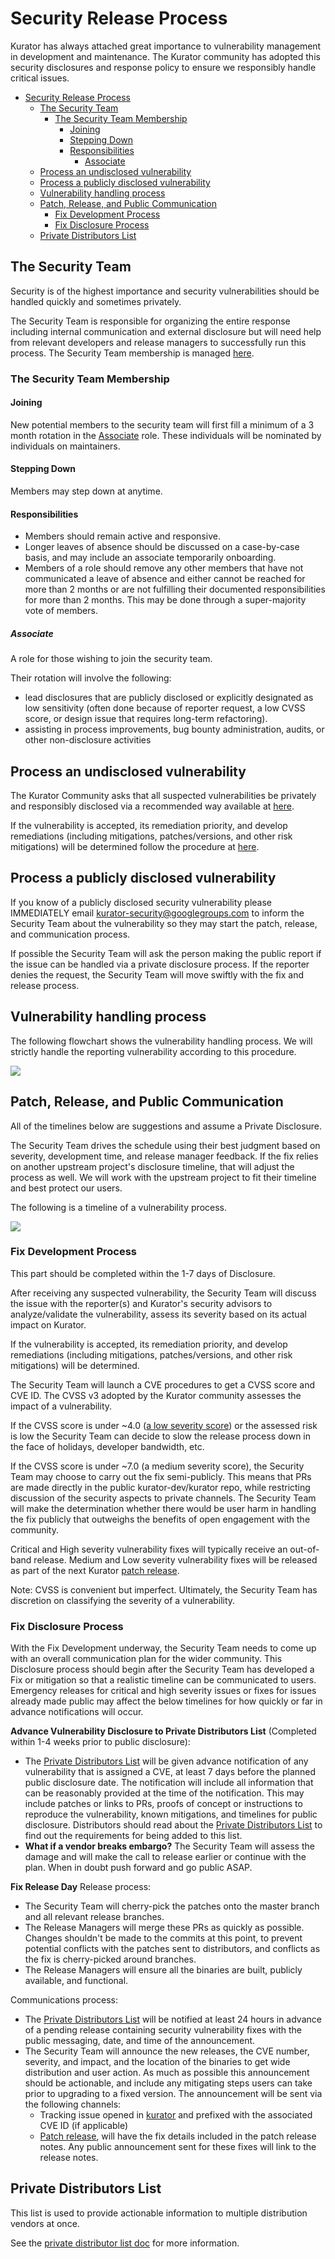 # Security Release Process

Kurator has always attached great importance to vulnerability management in development and maintenance. The Kurator community has adopted this security disclosures and response policy to ensure we responsibly handle critical issues.

<!-- toc -->

- [Security Release Process](#security-release-process)
  - [The Security Team](#the-security-team)
    - [The Security Team Membership](#the-security-team-membership)
      - [Joining](#joining)
      - [Stepping Down](#stepping-down)
      - [Responsibilities](#responsibilities)
        - [Associate](#associate)
  - [Process an undisclosed vulnerability](#process-an-undisclosed-vulnerability)
  - [Process a publicly disclosed vulnerability](#process-a-publicly-disclosed-vulnerability)
  - [Vulnerability handling process](#vulnerability-handling-process)
  - [Patch, Release, and Public Communication](#patch-release-and-public-communication)
    - [Fix Development Process](#fix-development-process)
    - [Fix Disclosure Process](#fix-disclosure-process)
  - [Private Distributors List](#private-distributors-list)

## The Security Team

Security is of the highest importance and security vulnerabilities should be handled quickly and sometimes privately.

The Security Team is responsible for organizing the entire response including internal communication and external disclosure but will need help from relevant developers and release managers to successfully run this process. The Security Team membership is managed [here](security-groups.md).

### The Security Team Membership

#### Joining

New potential members to the security team will first fill a minimum of a 3 month rotation in the [Associate](#Associate) role. These individuals will be nominated by individuals on maintainers.

#### Stepping Down

Members may step down at anytime.

#### Responsibilities

- Members should remain active and responsive.
- Longer leaves of absence should be discussed on a case-by-case basis, and may include an associate temporarily onboarding.
- Members of a role should remove any other members that have not communicated a leave of absence and either cannot be reached for more than 2 months or are not fulfilling their documented responsibilities for more than 2 months. This may be done through a super-majority vote of members.

##### Associate

A role for those wishing to join the security team.

Their rotation will involve the following:

- lead disclosures that are publicly disclosed or explicitly designated as low sensitivity (often done because of reporter request, a low CVSS score, or design issue that requires long-term refactoring).
- assisting in process improvements, bug bounty administration, audits, or other non-disclosure activities

## Process an undisclosed vulnerability

The Kurator Community asks that all suspected vulnerabilities be privately and responsibly disclosed via a recommended way available at [here](report-a-vulnerability.md).

If the vulnerability is accepted, its remediation priority, and develop remediations (including mitigations, patches/versions, and other risk mitigations) will be determined follow the procedure at [here](#vulnerability-handling-process).

## Process a publicly disclosed vulnerability

If you know of a publicly disclosed security vulnerability please IMMEDIATELY email [kurator-security@googlegroups.com](mailto:kurator-security@googlegroups.com) to inform the Security Team about the vulnerability so they may start the patch, release, and communication process.

If possible the Security Team will ask the person making the public report if the issue can be handled via a private disclosure process. If the reporter denies the request, the Security Team will move swiftly with the fix and release process.

## Vulnerability handling process

The following flowchart shows the vulnerability handling process. We will strictly handle the reporting vulnerability according to this procedure.

<img src="./images/vulnerability-handling-process.PNG">

## Patch, Release, and Public Communication

All of the timelines below are suggestions and assume a Private Disclosure.

The Security Team drives the schedule using their best judgment based on severity, development time, and release manager feedback. If the fix relies on another upstream project's disclosure timeline, that will  adjust the process as well. We will work with the upstream project to fit their timeline and best protect
our users.

The following is a timeline of a vulnerability process.

<img src="./images/vulnerability-process-timeline.PNG">

### Fix Development Process

This part should be completed within the 1-7 days of Disclosure.

After receiving any suspected vulnerability, the Security Team will discuss the issue with the reporter(s) and Kurator's security advisors to analyze/validate the vulnerability, assess its severity based on its actual impact on Kurator.

If the vulnerability is accepted, its remediation priority, and develop remediations (including mitigations, patches/versions, and other risk mitigations) will be determined.

The Security Team will launch a CVE procedures to get a CVSS score and CVE ID. The CVSS v3 adopted by the Kurator community assesses the impact of a vulnerability.

If the CVSS score is under ~4.0 ([a low severity score](https://www.first.org/cvss/specification-document#i5)) or the assessed risk is low the Security Team can decide to slow the release process down in the face of holidays, developer bandwidth, etc.

If the CVSS score is under ~7.0 (a medium severity score), the Security Team may choose to carry out the fix semi-publicly. This means that PRs are made directly in the public kurator-dev/kurator repo, while restricting discussion of the security aspects to private channels. The Security Team will make the determination whether there would be user harm in handling the fix publicly that outweighs the benefits of open engagement with the community.

Critical and High severity vulnerability fixes will typically receive an out-of-band release. Medium and Low severity vulnerability fixes will be released as part of the next Kurator [patch release](https://github.com/kurator-dev/kurator/releases).

Note: CVSS is convenient but imperfect. Ultimately, the Security Team has discretion on classifying the severity of a vulnerability.

### Fix Disclosure Process

With the Fix Development underway, the Security Team needs to come up with an overall communication plan for the wider community. This Disclosure process should begin after the Security Team has developed a Fix or mitigation so that a realistic timeline can be communicated to users. Emergency releases for critical and high severity issues or fixes for issues already made public may affect the below timelines for how quickly or far in advance notifications will occur.

**Advance Vulnerability Disclosure to Private Distributors List** (Completed within 1-4 weeks prior to public disclosure):

- The [Private Distributors List](#private-distributors-list) will be given advance notification of any vulnerability that is assigned a CVE, at least 7 days before the planned public disclosure date. The notification will include all information that can be reasonably provided at the time of the notification. This may include patches or links to PRs, proofs of concept or instructions to reproduce the vulnerability, known mitigations, and timelines for public disclosure. Distributors should read about the [Private Distributors List](#private-distributors-list) to find out the requirements for being added to this list.
- **What if a vendor breaks embargo?** The Security Team will assess the damage and will make the call to release earlier or continue with the plan. When in doubt push forward and go public ASAP.

**Fix Release Day**
Release process:

- The Security Team will cherry-pick the patches onto the master branch and all relevant release branches.
- The Release Managers will merge these PRs as quickly as possible. Changes shouldn't be made to the commits at this point, to prevent potential conflicts with the patches sent to distributors, and conflicts as the fix is cherry-picked around branches.
- The Release Managers will ensure all the binaries are built, publicly available, and functional.

Communications process:

- The [Private Distributors List](#private-distributors-list) will be notified at least 24 hours in advance of a pending release containing security vulnerability fixes with the public messaging, date, and time of the announcement.
- The Security Team will announce the new releases, the CVE number, severity, and impact, and the
  location of the binaries to get wide distribution and user action. As much as possible this
  announcement should be actionable, and include any mitigating steps users can take prior to
  upgrading to a fixed version. The announcement will be sent via the following channels:
  - Tracking issue opened in [kurator](https://github.com/kurator-dev/kurator/issues) and prefixed with the associated CVE ID (if applicable)
  - [Patch release](https://github.com/kurator-dev/kurator/releases), will have the fix details included in the patch release notes. Any public announcement sent for these fixes will link to the release notes.

## Private Distributors List

This list is used to provide actionable information to multiple distribution vendors at once.

See the [private distributor list doc](private-distributors-list.md) for more information.
